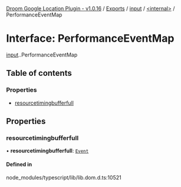 [Droom Google Location Plugin - v1.0.16](../README.md) / [Exports](../modules.md) / [input](../modules/input.md) / [<internal\>](../modules/input._internal_.md) / PerformanceEventMap

# Interface: PerformanceEventMap

[input](../modules/input.md).[<internal>](../modules/input._internal_.md).PerformanceEventMap

## Table of contents

### Properties

- [resourcetimingbufferfull](input._internal_.PerformanceEventMap.md#resourcetimingbufferfull)

## Properties

### resourcetimingbufferfull

• **resourcetimingbufferfull**: [`Event`](../modules/input._internal_.md#event)

#### Defined in

node_modules/typescript/lib/lib.dom.d.ts:10521
